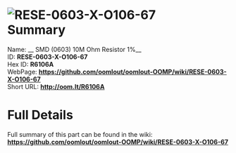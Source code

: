 
![RESE-0603-X-O106-67](https://github.com/oomlout/oomlout-OOMP/blob/master/parts/RESE-0603-X-O106-67/RESE-0603-X-O106-67_420.jpg)   
Summary
=================
  
Name: __ SMD (0603) 10M Ohm Resistor 1%__    
ID: __RESE-0603-X-O106-67__   
Hex ID: __R6106A__   
WebPage: __https://github.com/oomlout/oomlout-OOMP/wiki/RESE-0603-X-O106-67__   
Short URL: __http://oom.lt/R6106A__   

Full Details
==========================
Full summary of this part can be found in the wiki:   
__https://github.com/oomlout/oomlout-OOMP/wiki/RESE-0603-X-O106-67__    

